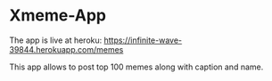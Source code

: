 # Xmeme-App

The app is live at heroku: https://infinite-wave-39844.herokuapp.com/memes

This app allows to post top 100 memes along with caption and name.
